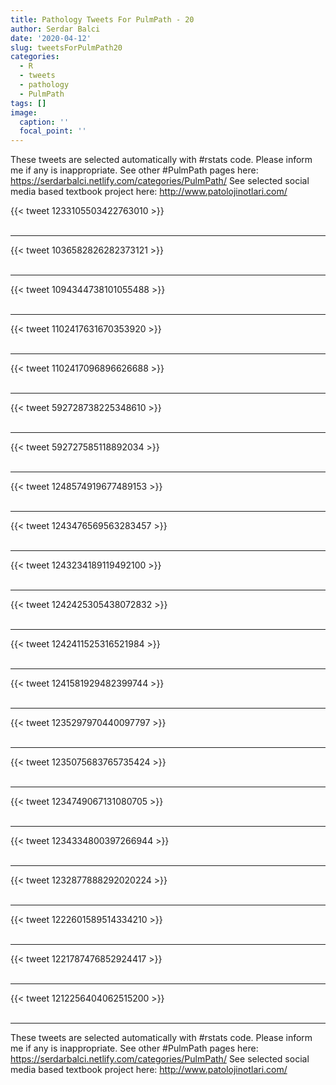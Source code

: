 ```yaml
---
title: Pathology Tweets For PulmPath - 20
author: Serdar Balci
date: '2020-04-12'
slug: tweetsForPulmPath20
categories:
  - R
  - tweets
  - pathology
  - PulmPath
tags: []
image:
  caption: ''
  focal_point: ''
---
```



These tweets are selected automatically with #rstats code. Please inform me if any is inappropriate.
See other #PulmPath pages here: https://serdarbalci.netlify.com/categories/PulmPath/ 
See selected social media based textbook project here: http://www.patolojinotlari.com/

{{< tweet 1233105503422763010 >}}
<br>
<br>
<hr>
{{< tweet 1036582826282373121 >}}
<br>
<br>
<hr>
{{< tweet 1094344738101055488 >}}
<br>
<br>
<hr>
{{< tweet 1102417631670353920 >}}
<br>
<br>
<hr>
{{< tweet 1102417096896626688 >}}
<br>
<br>
<hr>
{{< tweet 592728738225348610 >}}
<br>
<br>
<hr>
{{< tweet 592727585118892034 >}}
<br>
<br>
<hr>
{{< tweet 1248574919677489153 >}}
<br>
<br>
<hr>
{{< tweet 1243476569563283457 >}}
<br>
<br>
<hr>
{{< tweet 1243234189119492100 >}}
<br>
<br>
<hr>
{{< tweet 1242425305438072832 >}}
<br>
<br>
<hr>
{{< tweet 1242411525316521984 >}}
<br>
<br>
<hr>
{{< tweet 1241581929482399744 >}}
<br>
<br>
<hr>
{{< tweet 1235297970440097797 >}}
<br>
<br>
<hr>
{{< tweet 1235075683765735424 >}}
<br>
<br>
<hr>
{{< tweet 1234749067131080705 >}}
<br>
<br>
<hr>
{{< tweet 1234334800397266944 >}}
<br>
<br>
<hr>
{{< tweet 1232877888292020224 >}}
<br>
<br>
<hr>
{{< tweet 1222601589514334210 >}}
<br>
<br>
<hr>
{{< tweet 1221787476852924417 >}}
<br>
<br>
<hr>
{{< tweet 1212256404062515200 >}}
<br>
<br>
<hr>


These tweets are selected automatically with #rstats code. Please inform me if any is inappropriate.
See other #PulmPath pages here: https://serdarbalci.netlify.com/categories/PulmPath/ 
See selected social media based textbook project here: http://www.patolojinotlari.com/
